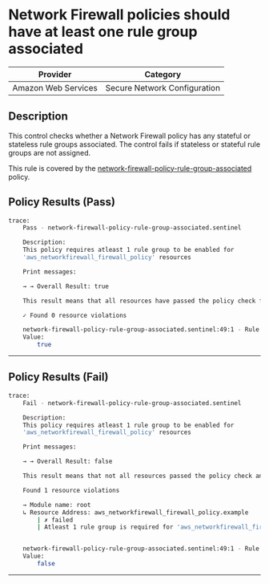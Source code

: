 #  Network Firewall policies should have at least one rule group associated

| Provider            | Category                                         |
|---------------------|--------------------------------------------------|
| Amazon Web Services | Secure Network Configuration                     |

## Description

This control checks whether a Network Firewall policy has any stateful or stateless rule groups associated. The control fails if stateless or stateful rule groups are not assigned.

This rule is covered by the [network-firewall-policy-rule-group-associated](../../policies/network-firewall-policy-rule-group-associated.sentinel) policy.

## Policy Results (Pass)
```bash
trace:
    Pass - network-firewall-policy-rule-group-associated.sentinel

    Description:
    This policy requires atleast 1 rule group to be enabled for
    'aws_networkfirewall_firewall_policy' resources

    Print messages:

    → → Overall Result: true

    This result means that all resources have passed the policy check for the policy network-firewall-policy-rule-group-associated.

    ✓ Found 0 resource violations

    network-firewall-policy-rule-group-associated.sentinel:49:1 - Rule "main"
    Value:
        true
```

---

## Policy Results (Fail)
```bash
trace:
    Fail - network-firewall-policy-rule-group-associated.sentinel

    Description:
    This policy requires atleast 1 rule group to be enabled for
    'aws_networkfirewall_firewall_policy' resources

    Print messages:

    → → Overall Result: false

    This result means that not all resources passed the policy check and the protected behavior is not allowed for the policy network-firewall-policy-rule-group-associated.

    Found 1 resource violations

    → Module name: root
    ↳ Resource Address: aws_networkfirewall_firewall_policy.example
        | ✗ failed
        | Atleast 1 rule group is required for 'aws_networkfirewall_firewall_policy' resources.Refer to https://docs.aws.amazon.com/securityhub/latest/userguide/networkfirewall-controls.html#networkfirewall-3 for more details.


    network-firewall-policy-rule-group-associated.sentinel:49:1 - Rule "main"
    Value:
        false
```

---
